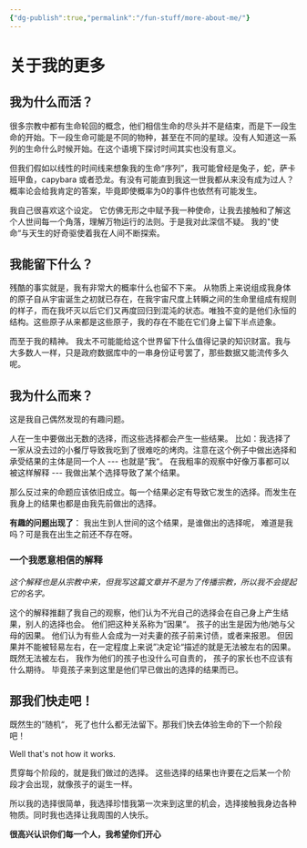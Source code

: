 ```yaml
---
{"dg-publish":true,"permalink":"/fun-stuff/more-about-me/"}
---
```








# 关于我的更多

## 我为什么而活？
很多宗教中都有生命轮回的概念，他们相信生命的尽头并不是结束，而是下一段生命的开始。下一段生命可能是不同的物种，甚至在不同的星球。没有人知道这一系列的生命什么时候开始。在这个语境下探讨时间其实也没有意义。

但我们假如以线性的时间线来想象我的生命“序列”，我可能曾经是兔子，蛇，萨卡班甲鱼，capybara 或者恐龙。有没有可能直到我这一世我都从来没有成为过人？概率论会给我肯定的答案，毕竟即使概率为0的事件也依然有可能发生。 

我自己很喜欢这个设定。 它仿佛无形之中赋予我一种使命，让我去接触和了解这个人世间每一个角落，理解万物运行的法则。于是我对此深信不疑。 我的"使命“与天生的好奇驱使着我在人间不断探索。 

## 我能留下什么？
残酷的事实就是，我有非常大的概率什么也留不下来。 从物质上来说组成我身体的原子自从宇宙诞生之初就已存在，在我宇宙尺度上转瞬之间的生命里组成有规则的样子，而在我坏灭以后它们又再度回归到混沌的状态。唯独不变的是他们永恒的结构。这些原子从来都是这些原子，我的存在不能在它们身上留下半点迹象。

而至于我的精神。 我太不可能能给这个世界留下什么值得记录的知识财富。我与大多数人一样，只是政府数据库中的一串身份证号罢了，那些数据又能流传多久呢。

## 我为什么而来？
这是我自己偶然发现的有趣问题。

人在一生中要做出无数的选择，而这些选择都会产生一些结果。 比如：我选择了一家从没去过的小餐厅导致我吃到了很难吃的烤肉。注意在这个例子中做出选择和承受结果的主体是同一个人 --- 也就是”我“。 在我粗率的观察中好像万事都可以被这样解释 --- 我做出某个选择导致了某个结果。

那么反过来的命题应该依旧成立。每一个结果必定有导致它发生的选择。而发生在我身上的结果也都是由我先前做出的选择。

**有趣的问题出现了**： 我出生到人世间的这个结果，是谁做出的选择呢， 难道是我吗？可是我在出生之前还不存在呀。

### 一个我愿意相信的解释
*这个解释也是从宗教中来，但我写这篇文章并不是为了传播宗教，所以我不会提起它的名字。*


这个的解释推翻了我自己的观察，他们认为不光自己的选择会在自己身上产生结果，别人的选择也会。 他们把这种关系称为”因果“。 孩子的出生是因为他/她与父母的因果。 他们认为有些人会成为一对夫妻的孩子前来讨债，或者来报恩。 但因果并不能被轻易左右，在一定程度上来说”决定论“描述的就是无法被左右的因果。 既然无法被左右， 我作为他们的孩子也没什么可自责的， 孩子的家长也不应该有什么期待。 毕竟孩子来到这里是他们早已做出的选择的结果而已。

## 那我们快走吧！
既然生的”随机“， 死了也什么都无法留下。那我们快去体验生命的下一个阶段吧！

Well that's not how it works. 

贯穿每个阶段的，就是我们做过的选择。 这些选择的结果也许要在之后某一个阶段才会出现，就像孩子的诞生一样。 

所以我的选择很简单，我选择珍惜我第一次来到这里的机会，选择接触我身边各种物质。同时我也选择让我周围的人快乐。

**很高兴认识你们每一个人，我希望你们开心**

